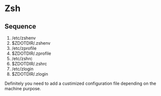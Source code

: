 # Zsh

## Sequence

1. /etc/zshenv
2. $ZDOTDIR/.zshenv
3. /etc/zprofile
4. $ZDOTDIR/.zprofile
5. /etc/zshrc
6. $ZDOTDIR/.zshrc
7. /etc/zlogin
8. $ZDOTDIR/.zlogin

Definitely you need to add a custimized configuration file depending on the machine purpose.

